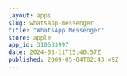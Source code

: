 ```yaml
---
layout: apps
slug: whatsapp-messenger
title: "WhatsApp Messenger"
store: apple
app_id: 310633997
date: 2024-03-11T15:40:57Z
published: 2009-05-04T02:43:49Z
---
```

